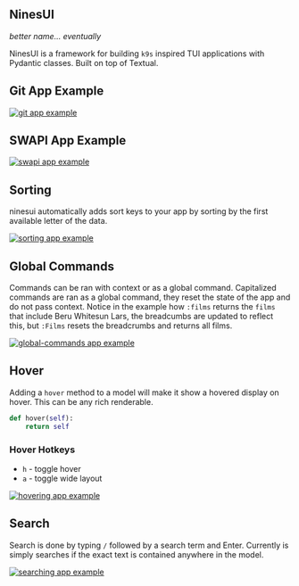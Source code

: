 ## NinesUI

_better name... eventually_

NinesUI is a framework for building `k9s` inspired TUI applications with
Pydantic classes.  Built on top of Textual.

## Git App Example

[![git app example](https://ninesui.waylonwalker.com/gitnine.gif)](https://ninesui.waylonwalker.com/gitnine.mp4)


## SWAPI App Example

[![swapi app example](https://ninesui.waylonwalker.com/swapi.gif)](https://ninesui.waylonwalker.com/swapi.mp4)

## Sorting

ninesui automatically adds sort keys to your app by sorting by the first
available letter of the data.

[![sorting app example](https://ninesui.waylonwalker.com/sort.gif)](https://ninesui.waylonwalker.com/sort.mp4)

## Global Commands

Commands can be ran with context or as a global command.  Capitalized commands
are ran as a global command, they reset the state of the app and do not pass
context.  Notice in the example how `:films` returns the `films` that include
Beru Whitesun Lars, the breadcumbs are updated to reflect this, but `:Films`
resets the breadcrumbs and returns all films.

[![global-commands app example](https://ninesui.waylonwalker.com/global-commands.gif)](https://ninesui.waylonwalker.com/global-commands.mp4)

## Hover

Adding a `hover` method to a model will make it show a hovered display on
hover.  This can be any rich renderable.

``` python
def hover(self):
    return self
```

### Hover Hotkeys

* `h` - toggle hover
* `a` - toggle wide layout

[![hovering app example](https://ninesui.waylonwalker.com/hover.gif)](https://ninesui.waylonwalker.com/hover.mp4)

## Search

Search is done by typing `/` followed by a search term and Enter.  Currently is
simply searches if the exact text is contained anywhere in the model.

[![searching app example](https://ninesui.waylonwalker.com/searchv2.gif)](https://ninesui.waylonwalker.com/searchv2.mp4)
